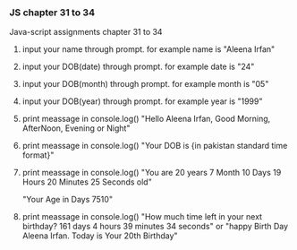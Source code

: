 ### JS chapter 31 to 34

Java-script assignments chapter 31 to 34

1. input your name through prompt. for example name is "Aleena Irfan"

2. input your DOB(date) through prompt. for example date is "24"

3. input your DOB(month) through prompt. for example month is "05"

4. input your DOB(year) through prompt. for example year is "1999"

5. print meassage in console.log() "Hello Aleena Irfan, Good Morning, AfterNoon, Evening or Night"

6. print meassage in console.log() "Your DOB is {in pakistan standard time format}"

7. print meassage in console.log() "You are 20 years 7 Month 10 Days 19 Hours 20 Minutes 25 Seconds old"

    "Your Age in Days 7510"

8. print meassage in console.log() "How much time left in your next birthday? 161 days 4 hours 39 minutes 34 seconds" or "happy Birth Day Aleena Irfan. Today is Your 20th Birthday"
